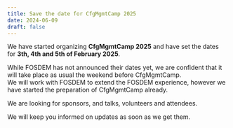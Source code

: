 ```yaml
---
title: Save the date for CfgMgmtCamp 2025
date: 2024-06-09
draft: false
---
```


We have started organizing __CfgMgmtCamp 2025__ and have set the dates for __3th, 4th and 5th of February 2025__.  

While FOSDEM has not announced their dates yet, we are confident that it will take place as usual the weekend before CfgMgmtCamp.  
We will work with FOSDEM to extend the FOSDEM experience, however we have started the preparation of CfgMgmtCamp already.  

We are looking for sponsors, and talks, volunteers and attendees.  

We will keep you informed on updates as soon as we get them.  
